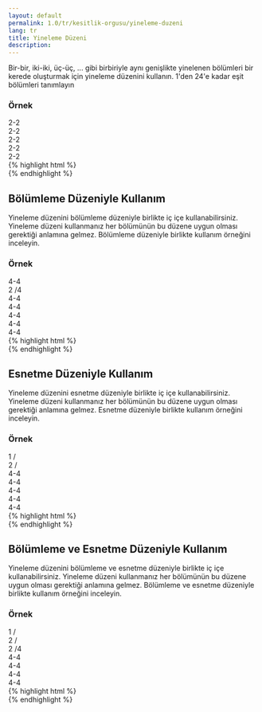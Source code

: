 ```yaml
---
layout: default
permalink: 1.0/tr/kesitlik-orgusu/yineleme-duzeni
lang: tr
title: Yineleme Düzeni
description: 
---
```

<p class="girlik">
     Bir-bir, iki-iki, üç-üç, ... gibi birbiriyle aynı genişlikte yinelenen bölümleri bir kerede oluşturmak için yineleme düzenini kullanın. 1'den 24'e kadar eşit bölümleri tanımlayın
  </p>
  <div class="örnek">
    <h3>Örnek</h3>
    <div class="önizleme">
      <div data-gnl="2-2" style="padding:0; border:0px solid red;">
        <div>
          <div class="kutu">2-2</div>
        </div>
        <div>
          <div class="kutu">2-2</div>
        </div>
        <div>
          <div class="kutu">2-2</div>
        </div>
        <div>
          <div class="kutu">2-2</div>
        </div>
        <div>
          <div class="kutu">2-2</div>
        </div>
      </div>
    </div>
    {% highlight html %}
    <div data-gnl="2-2">
      <div>
        <!-- içerik alanı -->
      </div>
      <div>
        <!-- içerik alanı -->
      </div>
      <div>
        <!-- içerik alanı -->
      </div>
      <div>
        <!-- içerik alanı -->
      </div>
      <div>
        <!-- içerik alanı -->
      </div>
    </div>
    {% endhighlight %}
  </div>

  <h2>Bölümleme Düzeniyle Kullanım</h2>
  <p>
    Yineleme düzenini bölümleme düzeniyle birlikte iç içe kullanabilirsiniz. Yineleme düzeni kullanmanız her bölümünün bu düzene uygun olması gerektiği anlamına gelmez. Bölümleme düzeniyle birlikte kullanım örneğini inceleyin.
  </p>
  <div class="örnek">
    <h3>Örnek</h3>
    <div class="önizleme">
      <div data-gnl="4-4" style="padding:0; border:0px solid red; background-color: transparent;">
        <div>
          <div class="kutu">4-4</div>
        </div>
        <div data-gnl="2 /4">
          <div class="kutu">2 /4</div>
        </div>
        <div>
          <div class="kutu">4-4</div>
        </div>
        <div>
          <div class="kutu">4-4</div>
        </div>
        <div>
          <div class="kutu">4-4</div>
        </div>
        <div>
          <div class="kutu">4-4</div>
        </div>
        <div>
          <div class="kutu">4-4</div>
        </div>
      </div>
    </div>
    {% highlight html %}
    <div data-gnl="4-4">
      <div>
        <!-- içerik alanı -->
      </div>
      <div data-gnl="2 /4">
        <!-- içerik alanı -->
      </div>
      <div>
        <!-- içerik alanı -->
      </div>
      <div>
        <!-- içerik alanı -->
      </div>
      <div>
        <!-- içerik alanı -->
      </div>
      <div>
        <!-- içerik alanı -->
      </div>
      <div>
        <!-- içerik alanı -->
      </div>
    </div>
    {% endhighlight %}
  </div>

  <h2>Esnetme Düzeniyle Kullanım</h2>
  <p>
    Yineleme düzenini esnetme düzeniyle birlikte iç içe kullanabilirsiniz. Yineleme düzeni kullanmanız her bölümünün bu düzene uygun olması gerektiği anlamına gelmez. Esnetme düzeniyle birlikte kullanım örneğini inceleyin.
  </p>
  <div class="örnek">
    <h3>Örnek</h3>
    <div class="önizleme">
      <div data-gnl="4-4" style="padding:0; border:0px solid red;  background-color: transparent;">
        <div data-gnl="1 /">
          <div class="kutu">1 /</div>
        </div>
        <div data-gnl="2 /">
          <div class="kutu">2 /</div>
        </div>
        <div>
          <div class="kutu">4-4</div>
        </div>
        <div>
          <div class="kutu">4-4</div>
        </div>
        <div>
          <div class="kutu">4-4</div>
        </div>
        <div>
          <div class="kutu">4-4</div>
        </div>
        <div>
          <div class="kutu">4-4</div>
        </div>
      </div>
    </div>
    {% highlight html %}
    <div data-gnl="4-4">
      <div data-gnl="1 /">
        <!-- içerik alanı -->
      </div>
      <div data-gnl="2 /">
        <!-- içerik alanı -->
      </div>
      <div>
        <!-- içerik alanı -->
      </div>
      <div>
        <!-- içerik alanı -->
      </div>
      <div>
        <!-- içerik alanı -->
      </div>
      <div>
        <!-- içerik alanı -->
      </div>
      <div>
        <!-- içerik alanı -->
      </div>
    </div>
    {% endhighlight %}
  </div>
  <h2>Bölümleme ve Esnetme Düzeniyle Kullanım</h2>
  <p>
    Yineleme düzenini bölümleme ve esnetme düzeniyle birlikte iç içe kullanabilirsiniz. Yineleme düzeni kullanmanız her bölümünün bu düzene uygun olması gerektiği anlamına gelmez. Bölümleme ve esnetme düzeniyle birlikte kullanım örneğini inceleyin.
  </p>
  <div class="örnek">
    <h3>Örnek</h3>
    <div class="önizleme">
      <div data-gnl="4-4" style="padding:0; border:0px solid red; background-color: transparent;">
        <div data-gnl="1 /">
          <div class="kutu">1 /</div>
        </div>
        <div data-gnl="2 /">
          <div class="kutu">2 /</div>
        </div>
        <div data-gnl="2 /4">
          <div class="kutu">2 /4</div>
        </div>
        <div>
          <div class="kutu">4-4</div>
        </div>
        <div>
          <div class="kutu">4-4</div>
        </div>
        <div>
          <div class="kutu">4-4</div>
        </div>
        <div>
          <div class="kutu">4-4</div>
        </div>
      </div>
    </div>
    {% highlight html %}
    <div data-gnl="4-4">
      <div data-gnl="1 /">
        <!-- içerik alanı -->
      </div>
      <div data-gnl="2 /">
        <!-- içerik alanı -->
      </div>
      <div data-gnl="2 /4">
        <!-- içerik alanı -->
      </div>
      <div>
        <!-- içerik alanı -->
      </div>
      <div>
        <!-- içerik alanı -->
      </div>
      <div>
        <!-- içerik alanı -->
      </div>
      <div>
        <!-- içerik alanı -->
      </div>
    </div>
    {% endhighlight %}
  </div>
